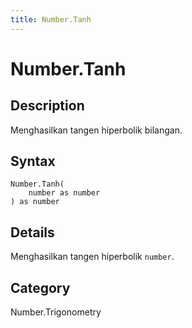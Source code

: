 ```yaml
---
title: Number.Tanh
---
```


# Number.Tanh


## Description

Menghasilkan tangen hiperbolik bilangan.


## Syntax

```powerquery
Number.Tanh(
    number as number
) as number
```


## Details

Menghasilkan tangen hiperbolik <code>number</code>.



## Category
Number.Trigonometry
